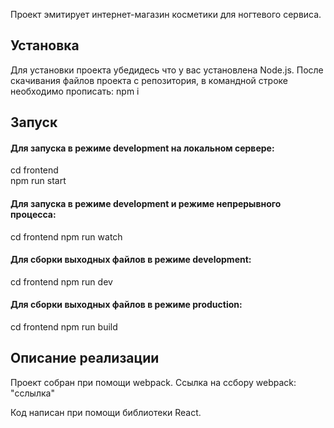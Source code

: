 Проект эмитирует интернет-магазин косметики для ногтевого сервиса. 

## Установка
Для установки проекта убедидесь что у вас установлена Node.js.
После скачивания файлов проекта с репозитория, в командной строке необходимо прописать:
npm i

## Запуск
#### Для запуска в режиме development на локальном сервере: 
cd frontend  
npm run start
#### Для запуска в режиме development и режиме непрерывного процесса: 
cd frontend
npm run watch
#### Для сборки выходных файлов в режиме development:
cd frontend
npm run dev
#### Для сборки выходных файлов в режиме production:
cd frontend
npm run build

## Описание реализации
Проект собран при помощи webpack. 
Ссылка на ссбору webpack: "сслылка"

Код написан при помощи библиотеки React.
